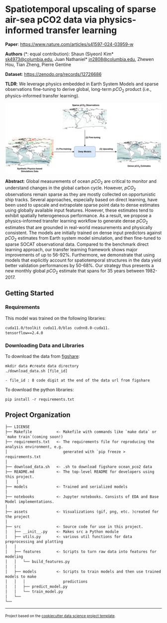Spatiotemporal upscaling of sparse air-sea pCO2 data via physics-informed transfer learning
==============================

__Paper__: https://www.nature.com/articles/s41597-024-03959-w

__Authors__ (\*: equal contribution): Shaun (Siyeon) Kim* [sk4973@columbia.edu](mailto:sk4973@columbia.edu), Juan Nathaniel* [jn2808@columbia.edu](mailto:jn2808@columbia.edu), Zhewen Hou, Tian Zheng, Pierre Gentine

__Dataset__: https://zenodo.org/records/12726686

__TLDR__: We leverage physics embedded in Earth System Models and sparse observations fine-tuning to derive global, long-term $pCO_2$ product (i.e., physics-informed transfer learning).

![Overview](assets/overview_pco2.jpg)

__Abstract__: Global measurements of ocean $pCO_2$ are critical to monitor and understand changes in the global carbon cycle. However, $pCO_2$ observations remain sparse as they are mostly collected on opportunistic ship tracks. Several approaches, especially based on direct learning, have been used to upscale and extrapolate sparse point data to dense estimates using globally available input features. However, these estimates tend to exhibit spatially heterogeneous performance. As a result, we propose a physics-informed transfer learning workflow to generate dense $pCO_2$ estimates that are grounded in real-world measurements and physically consistent. The models are initially trained on dense input predictors against $pCO_2$ estimates from Earth system model simulation, and then fine-tuned to sparse SOCAT observational data. Compared to the benchmark direct learning approach, our transfer learning framework shows major improvements of up to 56-92\%. Furthermore, we demonstrate that using models that explicitly account for spatiotemporal structures in the data yield better validation performances by 50-68\%. Our strategy thus presents a new monthly global $pCO_2$ estimate that spans for 35 years between 1982-2017.

<!-- ## CNN-UNET Pretrained Model

### PERFORMANCE

![Alt text](https://github.com/sk981102/ocean_co2/blob/main/assets/cnn-unet.gif)

**RMSE over TIME** 

![Alt text](https://github.com/sk981102/ocean_co2/blob/main/assets/unet-overtime.png)


## ConvLSTM Pretrained Model 

### PERFORMANCE

![Alt text](https://github.com/sk981102/ocean_co2/blob/main/assets/cnn-lstm.gif)

**RMSE over TIME** 

![Alt text](https://github.com/sk981102/ocean_co2/blob/main/assets/nfp-overtime.png)


## Performance compared to Traditional ML

| Model  | RMSE (uatm) |
| ------------- | ------------- |
| Random Forest  | 40.387 |
| FFN  | 39.494 |
| XgBoost  | 37.709  |
| **CNN-UNET**  | **8.499** |
| **ConvLSTM** | **3.737**  |


## Potenial Use Cases of Pretrained Models

1. Used to predict dpCO2 in addition to pCO2 via transfer learning
2. Used to predict pCO2 in real world SOCAT sampling via transfer learning -->

Getting Started
------------

### Requirements
This model was trained on the following libraries:

```` 
cuda11.0/toolkit cuda11.0/blas cudnn8.0-cuda11.
tensorflow==2.4.0
````

### Downloading Data and Libraries
To download the data from [figshare](https://figshare.com/articles/dataset/CESM_ocean_pCO2_testbed/8798999?file=16129505):
```` 
mkdir data #create data directory
./download_data.sh [file_id]
````
    - file_id : 8 code digit at the end of the data url from figshare


To download the python libraries:
```` 
pip install -r requirements.txt
````


Project Organization
------------
    ├── LICENSE
    ├── Makefile           <- Makefile with commands like `make data` or `make train`(coming soon!)
    ├── requirements.txt   <- The requirements file for reproducing the analysis environment, e.g.
    │                         generated with `pip freeze > requirements.txt
    │
    ├── download_data.sh   <- .sh to download figshare ocean_pco2 data
    ├── README.md          <- The top-level README for developers using this project.
    │    │
    ├── models             <- Trained and serialized models
    │
    ├── notebooks          <- Jupyter notebooks. Consists of EDA and Base Model implementations.
    │
    ├── assets             <- Visualizations (gif, png, etc. )created for the project
    │
    ├── src                <- Source code for use in this project.
    │   ├── __init__.py    <- Makes src a Python module
    │   ├── utils.py       <- various util functions for data preprocessing and plotting
    │   │
    │   ├── features       <- Scripts to turn raw data into features for modeling
    │   │   └── build_features.py
    │   │
    │   ├── models         <- Scripts to train models and then use trained models to make
    │   │   │                 predictions
    │   │   ├── predict_model.py
    │   │   └── train_model.py
    │   └── 
    └── 
--------

<p><small>Project based on the <a target="_blank" href="https://drivendata.github.io/cookiecutter-data-science/">cookiecutter data science project template</a>.
